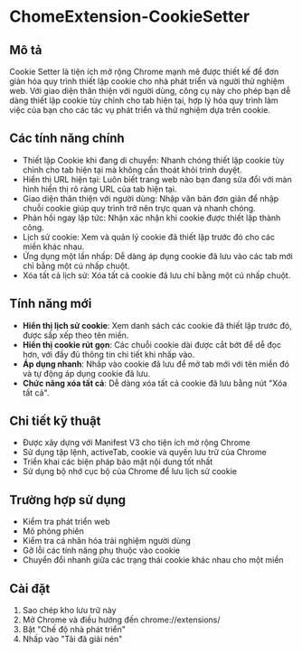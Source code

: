 # ChomeExtension-CookieSetter

## Mô tả
Cookie Setter là tiện ích mở rộng Chrome mạnh mẽ được thiết kế để đơn giản hóa quy trình thiết lập cookie cho nhà phát triển và người thử nghiệm web. Với giao diện thân thiện với người dùng, công cụ này cho phép bạn dễ dàng thiết lập cookie tùy chỉnh cho tab hiện tại, hợp lý hóa quy trình làm việc của bạn cho các tác vụ phát triển và thử nghiệm dựa trên cookie.

## Các tính năng chính

- Thiết lập Cookie khi đang di chuyển: Nhanh chóng thiết lập cookie tùy chỉnh cho tab hiện tại mà không cần thoát khỏi trình duyệt.
- Hiển thị URL hiện tại: Luôn biết trang web nào bạn đang sửa đổi với màn hình hiển thị rõ ràng URL của tab hiện tại.
- Giao diện thân thiện với người dùng: Nhập văn bản đơn giản để nhập chuỗi cookie giúp quy trình trở nên trực quan và nhanh chóng.
- Phản hồi ngay lập tức: Nhận xác nhận khi cookie được thiết lập thành công.
- Lịch sử cookie: Xem và quản lý cookie đã thiết lập trước đó cho các miền khác nhau.
- Ứng dụng một lần nhấp: Dễ dàng áp dụng cookie đã lưu vào các tab mới chỉ bằng một cú nhấp chuột.
- Xóa tất cả lịch sử: Xóa tất cả cookie đã lưu chỉ bằng một cú nhấp chuột.

## Tính năng mới

- **Hiển thị lịch sử cookie**: Xem danh sách các cookie đã thiết lập trước đó, được sắp xếp theo tên miền.
- **Hiển thị cookie rút gọn**: Các chuỗi cookie dài được cắt bớt để dễ đọc hơn, với đầy đủ thông tin chi tiết khi nhấp vào.
- **Áp dụng nhanh**: Nhấp vào cookie đã lưu để mở tab mới với tên miền đó và tự động áp dụng cookie đã lưu.
- **Chức năng xóa tất cả**: Dễ dàng xóa tất cả cookie đã lưu bằng nút "Xóa tất cả".

## Chi tiết kỹ thuật

- Được xây dựng với Manifest V3 cho tiện ích mở rộng Chrome
- Sử dụng tập lệnh, activeTab, cookie và quyền lưu trữ của Chrome
- Triển khai các biện pháp bảo mật nội dung tốt nhất
- Sử dụng bộ nhớ cục bộ của Chrome để lưu lịch sử cookie

## Trường hợp sử dụng

- Kiểm tra phát triển web
- Mô phỏng phiên
- Kiểm tra cá nhân hóa trải nghiệm người dùng
- Gỡ lỗi các tính năng phụ thuộc vào cookie
- Chuyển đổi nhanh giữa các trạng thái cookie khác nhau cho một miền

## Cài đặt

1. Sao chép kho lưu trữ này
2. Mở Chrome và điều hướng đến chrome://extensions/
3. Bật "Chế độ nhà phát triển"
4. Nhấp vào "Tải đã giải nén"